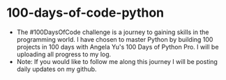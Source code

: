 # 100-days-of-code-python

- The #100DaysOfCode challenge is a journey to gaining skills in the programming world.
  I have chosen to master Python by building 100 projects in 100 days with Angela Yu's 100 Days of Python Pro. I will be uploading all progress to my log.
- Note: If you would like to follow me along this journey I will be posting daily updates on my github.
